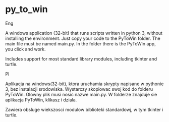 # py_to_win

Eng

A windows application (32-bit) that runs scripts written in python 3, without installing the environment.
Just copy your code to the PyToWin folder. The main file must be named main.py. In the folder
there is the PyToWin app, you click and work.


Includes support for most standard library modules, including tkinter and turtle.

Pl

Aplikacja na windows(32-bit), ktora uruchamia skrypty napisane w pythonie 3, bez instalacji srodowiska.
Wystarczy skopiowac swoj kod do folderu PyToWin. Glowny plik musi nosic nazwe main.py. W folderze
znajduje sie aplikacja PyToWin, klikasz i dziala.

Zawiera obsluge wiekszosci modulow biblioteki standardowj, w tym tkinter i turtle. 


